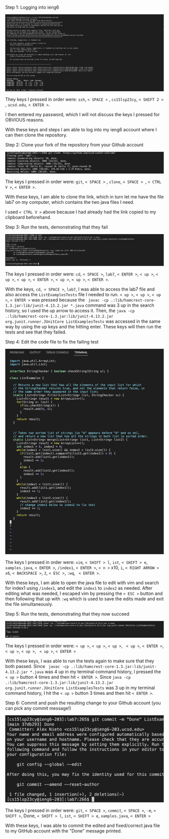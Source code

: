 Step 1: Logging into ieng6

![Image](img40.png)

They keys I pressed in order were: `ssh`, `< SPACE >` , `cs15lsp23cy`, `< SHIFT 2 >` , `ucsd.edu`, `< ENTER >`.

I then entered my password, which I will not discuss the keys I pressed for OBVIOUS reasons. 

With these keys and steps I am able to log into my ieng6 account where I can then clone the repository. 

Step 2: Clone your fork of the repository from your Github account

![Image](img100.png)

The keys I pressed in order were: `git`, `< SPACE >` , `clone`, `< SPACE > `, `< CTRL V >`, `< ENTER >`.

With these keys, I am able to clone the link, which in turn let me have the file lab7 on my computer, which contains the two java files I need. 

I used `< CTRL V >` above because I had already had the link copied to my clipboard beforehand. 

Step 3: Run the tests, demonstrating that they fail

![Image](img101.png)

The keys I pressed in order were: `cd`, `< SPACE >`, `lab7`, `< ENTER >`, `< up >`, `< up >`, `< up >`, `< ENTER >`, `< up >`, `< up >`, 
`< ENTER >`.

With the keys, `cd`,` < SPACE >`, `lab7`, I was able to access the lab7 file and also access the `ListExamplesTests` file I needed to run.
`< up >`, `< up >`, `< up >`, `< ENTER >` was pressed because the ` javac -cp .:lib/hamcrest-core-1.3.jar:lib/junit-4.13.2.jar *.java` command was 3 up in the search history, so I used the up arrow to access it. Then, the `java -cp .:lib/hamcrest-core-1.3.jar:lib/junit-4.13.2.jar org.junit.runner.JUnitCore ListExamplesTests` was accessed in the same way by using the up keys and the hitting enter. These keys will then run the tests and see that they failed. 

Step 4: Edit the code file to fix the failing test

![Image](img102.png)

The keys I pressed in order were: `vim`, `< SHIFT > l`, `ist`, `< SHIFT > e`, `xamples.java`, `< ENTER >`, `/index1`, `< ENTER >`, `< n >` x10, `i`, `< RIGHT ARROW > x6`, `< BACKSPACE >`, `2`, `< ESC >`, `:wq`, ` < ENTER >`.

With these keys, I am able to open the java file to edit with vim and search for index1 using `/index1`, and edit the `index1` to `index2` as needed. After editing what was needed, I escaped vim by pressing the `< ESC >` button and then following that up with `:wq` which is used to save the edits made and exit the file simultaneously. 

Step 5: Run the tests, demonstrating that they now succeed

![Image](img103.png)

The keys I pressed in order were: `< up >`, `< up >`, ` < up > `, ` < up >`, `< ENTER >`, `< up >`, `< up >`, ` < up >`, `< ENTER >`

With these keys, I was able to run the tests again to make sure that they both passed. Since ` javac -cp .:lib/hamcrest-core-1.3.jar:lib/junit-4.13.2.jar *.java` was 4 up in my terminal command history, I pressed the `< up >` button 4 times and then hit `< ENTER >`. Since `java -cp .:lib/hamcrest-core-1.3.jar:lib/junit-4.13.2.jar org.junit.runner.JUnitCore ListExamplesTests` was 3 up in my terminal command history, I hit the `< up >` button 3 times and then hit `< ENTER >`.

Step 6: Commit and push the resulting change to your Github account (you can pick any commit message!)

![Image](img104.png)

The keys I pressed in order were: `git`, `< SPACE >`, `commit`, `< SPACE >`, `-m`, `< SHIFT >`, Done, `< SHIFT > l`, `ist`, `< SHIFT > e`, `xamples.java`, `< ENTER >`

With these keys, I was able to commit the edited and fixed/correct java file to my GitHub account with the "Done" message printed. 

